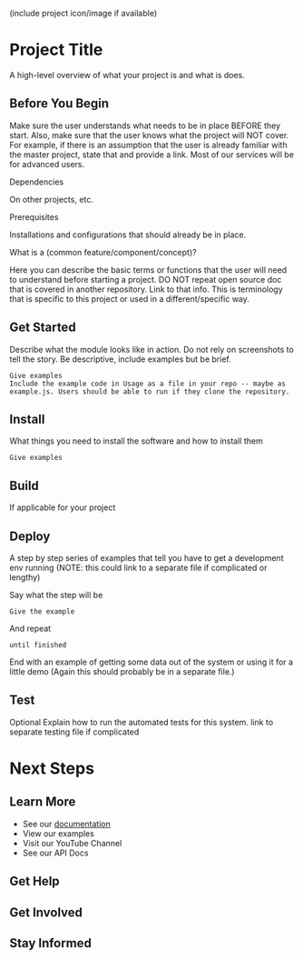 (include project icon/image if available)
# Project Title

A high-level overview of what your project is and what is does.


## Before You Begin
Make sure the user understands what needs to be in place BEFORE they start. Also, make sure that the user knows what the project will NOT cover. For example, if there is an assumption that the user is already familiar with the master project, state that and provide a link. Most of our services will be for advanced users. 

Dependencies

On other projects, etc.

Prerequisites

Installations and configurations that should already be in place. 

What is a (common feature/component/concept)?

Here you can describe the basic terms or functions that the user will need to understand before starting a project.
DO NOT repeat open source doc that is covered in another repository. Link to that info. This is terminology that is specific to this project or used in a different/specific way.

## Get Started
Describe what the module looks like in action. Do not rely on screenshots to tell the story. Be descriptive, include examples but be brief. 

```
Give examples
Include the example code in Usage as a file in your repo -- maybe as example.js. Users should be able to run if they clone the repository.
```


## Install

What things you need to install the software and how to install them

```
Give examples
```
## Build
If applicable for your project

## Deploy

A step by step series of examples that tell you have to get a development env running
(NOTE: this could link to a separate file if complicated or lengthy)

Say what the step will be

```
Give the example
```

And repeat

```
until finished
```

End with an example of getting some data out of the system or using it for a little demo (Again this should probably be in a separate file.)

## Test 

Optional
Explain how to run the automated tests for this system. 
link to separate testing file if complicated

# Next Steps


## Learn More
- See our [documentation](https://github.com/ljamen/templates/)
- View our examples
- Visit our YouTube Channel
- See our API Docs

## Get Help

## Get Involved

## Stay Informed


